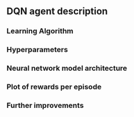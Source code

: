 ## DQN agent description

### Learning Algorithm

### Hyperparameters

### Neural network model architecture

### Plot of rewards per episode

### Further improvements
